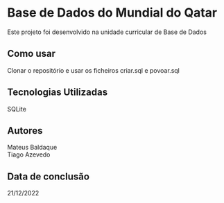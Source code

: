 # Base de Dados do Mundial do Qatar

Este projeto foi desenvolvido na unidade curricular de Base de Dados

## Como usar

Clonar o repositório e usar os ficheiros criar.sql e povoar.sql

## Tecnologias Utilizadas

SQLite

## Autores

Mateus Baldaque </br>
Tiago Azevedo

## Data de conclusão

21/12/2022
